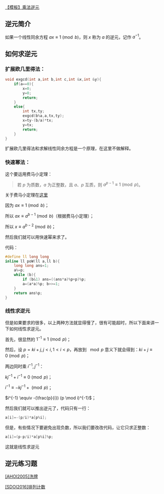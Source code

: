 [【模板】乘法逆元](https://www.luogu.org/problemnew/show/P3811)

## 逆元简介

如果一个线性同余方程 $ax \equiv 1 \pmod b$，则 $x$ 称为 $a$ 的逆元，记作 $a^{-1}$。

## 如何求逆元

### 扩展欧几里得法：

```cpp
void exgcd(int a,int b,int c,int &x,int &y){
    if(a==0){
        x=0;
        y=0;
        return;
    }
    else{
        int tx,ty;
        exgcd(b%a,a,tx,ty);
        x=ty-(b/a)*tx;
        y=tx;
        return;
    }
}
```

扩展欧几里得法和求解线性同余方程是一个原理，在这里不做解释。

### 快速幂法：

这个要运用费马小定理：

> 若 $p$ 为质数，$a$ 为正整数，且 $a$、$p$ 互质，则 $a^{p-1} \equiv 1 \pmod p$。

关于费马小定理在[这里]()

因为 $ax \equiv 1 \pmod b$；

所以 $ax \equiv a^{b-1} \pmod b$（根据费马小定理）；

所以 $x \equiv a^{b-2} \pmod b$；

然后我们就可以用快速幂来求了。

代码：

```cpp
#define ll long long
inline ll poW(ll a,ll b){
    long long ans=1;
    a%=p;
    while (b){
        if (b&1) ans=((ans*a)%p+p)%p;
        a=(a*a)%p; b>>=1;
    }
    return ans%p;
}
```

### 线性求逆元

但是如果要求的很多，以上两种方法就显得慢了，很有可能超时，所以下面来讲一下如何线性求逆元。

首先，很显然的 $1^{-1} \equiv 1 \pmod p$；

然后，设 $p=ki+j,j<i,1<i<p$，再放到 $\mod p$ 意义下就会得到：$ki+j \equiv 0 \pmod p$；

两边同时乘 $i^{-1},j^{-1}$：

$kj^{-1}+i^{-1} \equiv 0 \pmod p$；

$i^{-1} \equiv -kj^{-1}+ \pmod p$；

$i^{-1} \equiv -(\frac{p}{i}) (p \mod i)^{-1}$；

然后我们就可以推出逆元了，代码只有一行：

```cpp
a[i]=-(p/i)*a[p%i];
```

但是，有些情况下要避免出现负数，所以我们要改改代码，让它只求正整数：

```cpp
a[i]=(p-p/i)*a[p%i]%p;
```

这就是线性求逆元

## 逆元练习题

[[AHOI2005]洗牌](https://www.lydsy.com/JudgeOnline/problem.php?id=1965)

[[SDOI2016]排列计数](https://www.luogu.org/problemnew/show/P4071)
